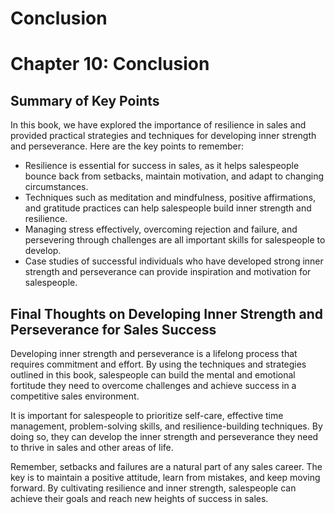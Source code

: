 # Conclusion

Chapter 10: Conclusion
======================

Summary of Key Points
---------------------

In this book, we have explored the importance of resilience in sales and provided practical strategies and techniques for developing inner strength and perseverance. Here are the key points to remember:

* Resilience is essential for success in sales, as it helps salespeople bounce back from setbacks, maintain motivation, and adapt to changing circumstances.
* Techniques such as meditation and mindfulness, positive affirmations, and gratitude practices can help salespeople build inner strength and resilience.
* Managing stress effectively, overcoming rejection and failure, and persevering through challenges are all important skills for salespeople to develop.
* Case studies of successful individuals who have developed strong inner strength and perseverance can provide inspiration and motivation for salespeople.

Final Thoughts on Developing Inner Strength and Perseverance for Sales Success
------------------------------------------------------------------------------

Developing inner strength and perseverance is a lifelong process that requires commitment and effort. By using the techniques and strategies outlined in this book, salespeople can build the mental and emotional fortitude they need to overcome challenges and achieve success in a competitive sales environment.

It is important for salespeople to prioritize self-care, effective time management, problem-solving skills, and resilience-building techniques. By doing so, they can develop the inner strength and perseverance they need to thrive in sales and other areas of life.

Remember, setbacks and failures are a natural part of any sales career. The key is to maintain a positive attitude, learn from mistakes, and keep moving forward. By cultivating resilience and inner strength, salespeople can achieve their goals and reach new heights of success in sales.
